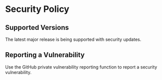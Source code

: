 # Security Policy

## Supported Versions

The latest major release is being supported with security updates.

## Reporting a Vulnerability

Use the GitHub private vulnerability reporting function to report a security vulnerability.
